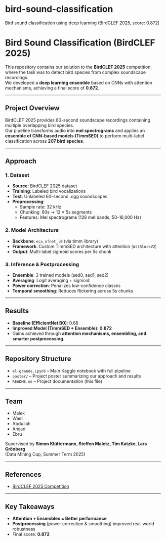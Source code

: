 # bird-sound-classification
Bird sound classification using deep learning (BirdCLEF 2025, score: 0.872)

# Bird Sound Classification (BirdCLEF 2025)

This repository contains our solution to the **BirdCLEF 2025** competition, where the task was to detect bird species from complex soundscape recordings.  
We developed a **deep learning ensemble** based on CNNs with attention mechanisms, achieving a final score of **0.872**.

---

## Project Overview
BirdCLEF 2025 provides 60-second soundscape recordings containing multiple overlapping bird species.  
Our pipeline transforms audio into **mel spectrograms** and applies an **ensemble of CNN-based models (TimmSED)** to perform multi-label classification across **207 bird species**.

---

## Approach

### 1. Dataset
- **Source**: BirdCLEF 2025 dataset  
- **Training**: Labeled bird vocalizations  
- **Test**: Unlabeled 60-second .ogg soundscapes  
- **Preprocessing**:  
  - Sample rate: 32 kHz  
  - Chunking: 60s → 12 × 5s segments  
  - Features: Mel spectrograms (128 mel bands, 50–16,000 Hz)  

### 2. Model Architecture
- **Backbone**: `eca_nfnet_l0` (via timm library)  
- **Framework**: Custom TimmSED architecture with attention (`AttBlockV2`)  
- **Output**: Multi-label sigmoid scores per 5s chunk  

### 3. Inference & Postprocessing
- **Ensemble**: 3 trained models (sed0, sed1, sed2)  
- **Averaging**: Logit averaging + sigmoid  
- **Power correction**: Penalizes low-confidence classes  
- **Temporal smoothing**: Reduces flickering across 5s chunks  

---

## Results
- **Baseline (EfficientNet B0)**: 0.68  
- **Improved Model (TimmSED + Ensemble)**: **0.872**  
- Gains achieved through **attention mechanisms, ensembling, and smarter postprocessing**.  

---

## Repository Structure
- `el-grande.ipynb` – Main Kaggle notebook with full pipeline  
- `poster/` – Project poster summarizing our approach and results  
- `README.md` – Project documentation (this file)  

---

## Team
- Malek  
- Wael  
- Abdullah  
- Amjad
- Ebru  

Supervised by **Simon Klüttermann, Steffen Maletz, Tim Katzke, Lars Grönberg**  
(Data Mining Cup, Summer Term 2025)

---

## References
- [BirdCLEF 2025 Competition](https://www.kaggle.com/competitions/birdclef-2025)  
---

## Key Takeaways
- **Attention + Ensembles = Better performance**  
- **Postprocessing** (power correction & smoothing) improved real-world robustness  
- Final score: **0.872**
